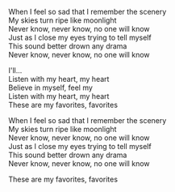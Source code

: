 When I feel so sad that I remember the scenery   
My skies turn ripe like moonlight   
Never know, never know, no one will know   
Just as I close my eyes trying to tell myself   
This sound better drown any drama   
Never know, never know, no one will know    
   
    
I'll...    
Listen with my heart, my heart    
Believe in myself, feel my   
Listen with my heart, my heart   
These are my favorites, favorites    
   
    
When I feel so sad that I remember the scenery    
My skies turn ripe like moonlight    
Never know, never know, no one will know    
Just as I close my eyes trying to tell myself   
This sound better drown any drama    
Never know, never know, no one will know   
   
    
These are my favorites, favorites   